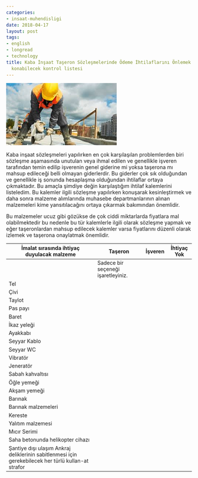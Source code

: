 ```yaml
---
categories:
- insaat-muhendisligi
date: 2018-04-17
layout: post
tags:
- english
- longread
- technology
title: Kaba İnşaat Taşeron Sözleşmelerinde Ödeme İhtilaflarını Önlemek için sözleşmeye
  konabilecek kontrol listesi
---
```


![indir](/images/indir.jpg)

Kaba inşaat sözleşmeleri yapılırken en çok karşılaşılan problemlerden biri sözleşme aşamasında unutulan veya ihmal edilen ve genellikle işveren tarafından temin edilip işverenin genel giderine mi yoksa taşerona mı mahsup edileceği belli olmayan giderlerdir. Bu giderler çok sık olduğundan ve genellikle iş sonunda hesaplaşma olduğundan ihtilaflar ortaya çıkmaktadır. Bu amaçla şimdiye değin karşılaştığım ihtilaf kalemlerini listeledim. Bu kalemler ilgili sözleşme yapılırken konuşarak kesinleştirmek ve daha sonra malzeme alımlarında muhasebe departmanlarının alınan malzemeleri kime yansıtılacağını ortaya çıkarmak bakımından önemlidir.

Bu malzemeler ucuz gibi gözükse de çok ciddi miktarlarda fiyatlara mal olabilmektedir bu nedenle bu tür kalemlerle ilgili olarak sözleşme yapmak ve eğer taşeronlardan mahsup edilecek kalemler varsa fiyatlarını düzenli olarak izlemek ve taşerona onaylatmak önemlidir.

| İmalat sırasında ihtiyaç duyulacak malzeme | Taşeron | İşveren | İhtiyaç Yok |
| --- | --- | --- | --- |
|  | Sadece bir seçeneği işaretleyiniz. |  |  |
| Tel |  |  |  |
| Çivi |  |  |  |
| Taylot |  |  |  |
| Pas payı |  |  |  |
| Baret |  |  |  |
| İkaz yeleği |  |  |  |
| Ayakkabı |  |  |  |
| Seyyar Kablo |  |  |  |
| Seyyar WC |  |  |  |
| Vibratör |  |  |  |
| Jeneratör |  |  |  |
| Sabah kahvaltısı |  |  |  |
| Öğle yemeği |  |  |  |
| Akşam yemeği |  |  |  |
| Barınak |  |  |  |
| Barınak malzemeleri |  |  |  |
| Kereste |  |  |  |
| Yalıtım malzemesi |  |  |  |
| Mıcır Serimi |  |  |  |
| Saha betonunda helikopter cihazı |  |  |  |
| Şantiye dışı ulaşım  Ankraj deliklerinin sabitlenmesi için gerekebilecek her türlü kullan-at strafor |  |  |  |
